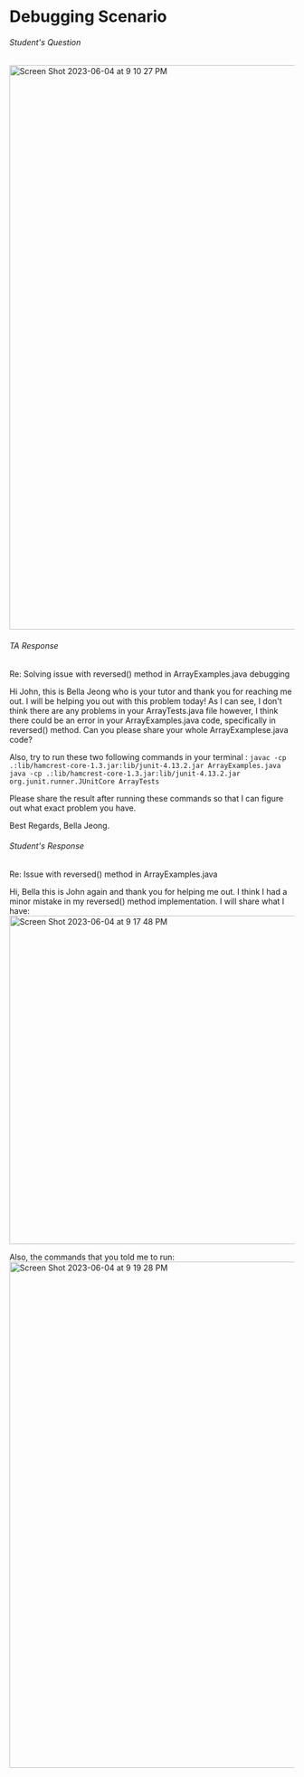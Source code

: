 # Debugging Scenario
###### Student's Question 
<img width="998" alt="Screen Shot 2023-06-04 at 9 10 27 PM" src="https://github.com/lahrry/cse15l-lab-reports/assets/62029893/c4cba57f-abb9-4a47-ab11-aa7e74f90eda">

###### TA Response

Re: Solving issue with reversed() method in ArrayExamples.java debugging

Hi John, this is Bella Jeong who is your tutor and thank you for reaching me out. 
I will be helping you out with this problem today! 
As I can see, I don't think there are any problems in your ArrayTests.java file however, I think there could be an error in your ArrayExamples.java code, specifically in reversed() method. Can you please share your whole ArrayExamplese.java code? 

Also, try to run these two following commands in your terminal :
```javac -cp .:lib/hamcrest-core-1.3.jar:lib/junit-4.13.2.jar ArrayExamples.java```
```java -cp .:lib/hamcrest-core-1.3.jar:lib/junit-4.13.2.jar org.junit.runner.JUnitCore ArrayTests```

Please share the result after running these commands so that I can figure out what exact problem you have. 

Best Regards,
Bella Jeong. 

###### Student's Response

Re: Issue with reversed() method in ArrayExamples.java 

Hi, Bella this is John again and thank you for helping me out. I think I had a minor mistake in my reversed() method implementation. I will share what I have:
<img width="581" alt="Screen Shot 2023-06-04 at 9 17 48 PM" src="https://github.com/lahrry/cse15l-lab-reports/assets/62029893/44f8411c-6f02-456a-bb5f-d66f565a303b">

Also, the commands that you told me to run: 
<img width="895" alt="Screen Shot 2023-06-04 at 9 19 28 PM" src="https://github.com/lahrry/cse15l-lab-reports/assets/62029893/cca5ec7a-e6f3-4b5e-9795-8344890fb0aa">




